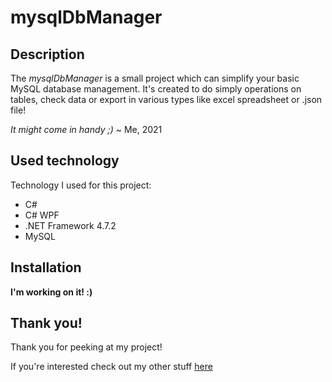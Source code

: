 # mysqlDbManager

## Description
The *mysqlDbManager* is a small project which can simplify your basic MySQL database management. It's created to do simply operations on tables, check data or export in various types like excel spreadsheet or .json file! 

*It might come in handy ;)* ~ Me, 2021

## Used technology
Technology I used for this project:
* C#
* C# WPF
* .NET Framework 4.7.2
* MySQL

## Installation
**I'm working on it! :)**

## Thank you!
Thank you for peeking at my project!

If you're interested check out my other stuff [here](https://github.com/alehee)
